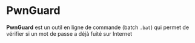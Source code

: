 # PwnGuard
**PwnGuard** est un outil en ligne de commande (batch `.bat`) qui permet de vérifier si un mot de passe a déjà fuité sur Internet

